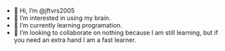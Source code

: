 - 👋 Hi, I’m @jftvrs2005
- 👀 I’m interested in using my brain.
- 🌱 I’m currently learning programation.
- 💞️ I’m looking to collaborate on nothing because I am still learning, but if you need an extra hand I am a fast learner.

<!---
jftvrs2005/jftvrs2005 is a ✨ special ✨ repository because its `README.md` (this file) appears on your GitHub profile.
You can click the Preview link to take a look at your changes.
--->
